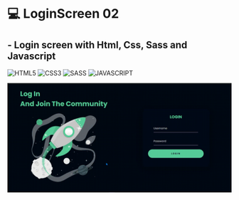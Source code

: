 # 💻 LoginScreen 02

## - Login screen with Html, Css, Sass and Javascript

![HTML5](https://img.shields.io/badge/HTML5-E34F26?style=for-the-badge&logo=html5&logoColor=white) 
![CSS3](https://img.shields.io/badge/CSS3-1572B6?style=for-the-badge&logo=css3&logoColor=white)
![SASS](https://img.shields.io/badge/Sass-CC6699?style=for-the-badge&logo=sass&logoColor=white)
![JAVASCRIPT](https://img.shields.io/badge/JavaScript-F7DF1E?style=for-the-badge&logo=javascript&logoColor=black)

<p aling="center">
  <img src="02-LoginScreen/LoginScreen02.gif">
</p>
